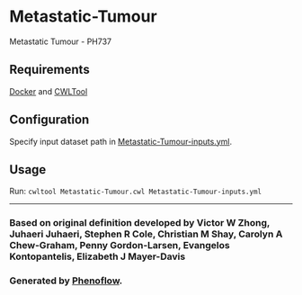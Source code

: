 # Metastatic-Tumour

Metastatic Tumour - PH737

## Requirements

[Docker](https://docs.docker.com/install/) and [CWLTool](https://github.com/common-workflow-language/cwltool#install)

## Configuration

Specify input dataset path in [Metastatic-Tumour-inputs.yml](Metastatic-Tumour-inputs.yml).

## Usage

Run: `cwltool Metastatic-Tumour.cwl Metastatic-Tumour-inputs.yml`

***

### Based on original definition developed by Victor W Zhong, Juhaeri Juhaeri, Stephen R Cole, Christian M Shay, Carolyn A Chew-Graham, Penny Gordon-Larsen, Evangelos Kontopantelis, Elizabeth J Mayer-Davis
### Generated by [Phenoflow](https://kclhi.org/phenoflow).
